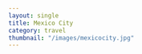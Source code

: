 ```yaml
---
layout: single
title: Mexico City
category: travel
thumbnail: "/images/mexicocity.jpg"
--- 
```

  <body>
    <div id="map"></div>
    <script>
      function initMap() {
        var uluru = {lat: 19.4326, lng: -99.132};
        var map = new google.maps.Map(document.getElementById('map'), {
          zoom: 8,
          center: uluru
        });
        var marker = new google.maps.Marker({
          position: uluru,
          map: map
        });
      }
    </script>
    <script async defer
    src="https://maps.googleapis.com/maps/api/js?key=AIzaSyBjiDtJdMbIB54fTQAPJV7bljadWrv0Jww&callback=initMap">
    </script>
  </body>
   <style>
      #map {
        height: 400px;
        width: 100%;
       }
    </style>
